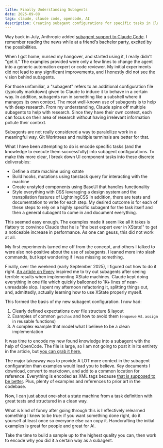 ```yaml
---
title: Finally Understanding Subagents
date: 2025-09-08
tags: claude, claude code, opencode, AI
description: Creating subagent configurations for specific tasks in Claude Code or Opencode.
---
```


Way back in July, Anthropic added [subagent support to Claude Code](https://docs.anthropic.com/en/docs/claude-code/sub-agents).
I remember reading the news while at a friend's bachelor party, excited by the possibilities.

When I got home, nursed my hangover, and started using it, I really didn't "get it." The examples provided were only a few lines
to change the agent into a generic automation expert or code reviewer. My initial experiments did not lead to any significant
improvements, and I honestly did not see the vision behind subagents.

For those unfamiliar, a "subagent" refers to an additional configuration file (typically markdown) given to Claude to induce it to
behave in a certain way. In addition, subagents run in something like a subshell where it manages its own context. The most well-known
use of subagents is to help with deep research. From my understanding, Claude spins off multiple subagents to help with research. Since
they have their own context, each can focus on their area of research without having irrelevant information pollute their context.

Subagents are not really considered a way to paralellize work in a meaningful way. Git Worktrees and multiple terminals are better for
that.

What I have been attempting to do is encode specific tasks (and the knowledge to execute them successfully) into subagent configurations.
To make this more clear, I break down UI component tasks into these discrete deliverables:
- Define a state machine using xstate
- Build hooks, mutations using tanstack query for interacting with the machine
- Create unstyled components using BaseUI that handles functionality
- Style everything with CSS leveraging a design system and the transpilation features of LightningCSS
In addition, there are tests and documentation to write for each step. My desired outcome is for each of these steps to rely on a highly
specific subagent for the task itself and then a general subagent to come in and document everything.

This seemed easy enough. The examples made it seem like all it takes is flattery to convince Claude that he is "the best expert ever in
XState!" to get a noticeable increase in performance. As one can geuss, this did not work at all.

My first experiments turned me off from the concept, and others I talked to were also not-positive about the use of subagents. I leaned
more into slash commands, but kept wondering if I was missing something.

Finally, over the weekend (early September 2025), I figured out how to do it right. [An article on Every](https://every.to/source-code/claude-code-camp) inspired
me to try out subagents after seeing terrible results when implementing XState machines. Claude kept doing everything in one file which quickly ballooned to 1K+ lines
of near-unreadable slop. I spent my afternoon refactoring it, splitting things out, and, admittedly, actually learning how to use XState properly myself.

This formed the basis of my new subagent configuration. I now had:
1. Clearly defined expectations over file structure & layout
2. Examples of common `gotchas` and how to avoid them (`enqueue` vs. `assign` in reusable functions)
3. A complex example that model what I believe to be a clean implementation

It was time to encode my new found knowledge into a subagent with the help of OpenCode.
The file is large, so I am not going to post it in its entirety in the article, but [you can grab it here.](/public/xstate-implementation-expert.md)

The major takeaway was to provide A LOT more context in the subagent configuration than examples would lead you to believe. Key documents I
download, convert to markdown, and add to a common location for reference. Everything is encoded as XML tags because
[that is supposed to be better](https://docs.anthropic.com/en/docs/build-with-claude/prompt-engineering/use-xml-tags).
Plus, plenty of examples and references to prior art in the codebase.

Now, I can just about one-shot a state machine from a task definition with great tests and structured in a clean way.

What is kind of funny after going through this is I effectively relearned something I knew to be true: if you want something done right, do it yourself
at least once so everyone else can copy it. Handcrafting the initial examples is great for people and great for AI.

Take the time to build a sample up to the highest quality you can, then work to encode why you did it a certain way as a subagent.


